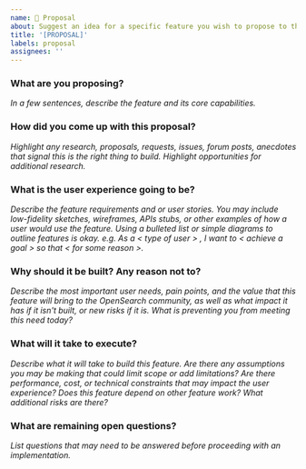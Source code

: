 ```yaml
---
name: 💭 Proposal
about: Suggest an idea for a specific feature you wish to propose to the community for comment
title: '[PROPOSAL]'
labels: proposal
assignees: ''
---
```

### What are you proposing?
_In a few sentences, describe the feature and its core capabilities._

### How did you come up with this proposal?
_Highlight any research, proposals, requests, issues, forum posts, anecdotes that signal this is the right thing to build. Highlight opportunities for additional research._

### What is the user experience going to be?
_Describe the feature requirements and or user stories. You may include low-fidelity sketches, wireframes, APIs stubs, or other examples of how a user would use the feature. Using a bulleted list or simple diagrams to outline features is okay. e.g. As a < type of user > , I want to < achieve a goal > so that < for some reason >._

### Why should it be built? Any reason not to?
_Describe the most important user needs, pain points, and the value that this feature will bring to the OpenSearch community, as well as what impact it has if it isn't built, or new risks if it is. What is preventing you from meeting this need today?_

### What will it take to execute?
_Describe what it will take to build this feature. Are there any assumptions you may be making that could limit scope or add limitations? Are there performance, cost, or technical constraints that may impact the user experience? Does this feature depend on other feature work? What additional risks are there?_

### What are remaining open questions?
_List questions that may need to be answered before proceeding with an implementation._